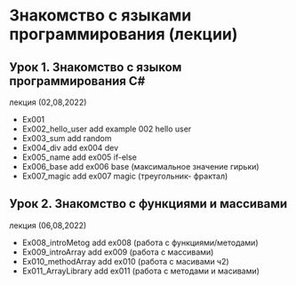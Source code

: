 # Знакомство с языками программирования (лекции) #
## Урок 1. Знакомство с языком программирования C# ##

лекция (02,08,2022)
* Ex001 
* Ex002_hello_user add example 002 hello user
* Ex003_sum add random 
* Ex004_div add ex004 dev 
* Ex005_name add ex005 if-else 
* Ex006_base add ex006 base (максимальное значение гирьки) 
* Ex007_magic add ex007 magic (треугольник- фрактал)

## Урок 2. Знакомство с функциями и массивами ##

лекция (06,08,2022)
* Ex008_introMetog add ex008 (работа с функциями/методами) 
* Ex009_introArray add ex009 (работа с массивами)
* Ex010_methodArray add ex010 (работа с масивами ч2) 
* Ex011_ArrayLibrary add ex011 (работа с методами и масивами)
